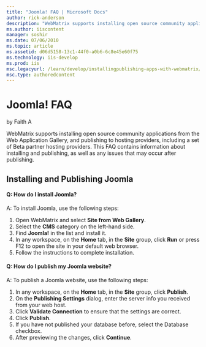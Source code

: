 ```yaml
---
title: "Joomla! FAQ | Microsoft Docs"
author: rick-anderson
description: "WebMatrix supports installing open source community applications from the Web Application Gallery, and publishing to hosting providers, including a set of Be..."
ms.author: iiscontent
manager: soshir
ms.date: 07/06/2010
ms.topic: article
ms.assetid: d06d5158-13c1-44f0-a0b6-6c8e45e60f75
ms.technology: iis-develop
ms.prod: iis
msc.legacyurl: /learn/develop/installingpublishing-apps-with-webmatrix/joomla-faq
msc.type: authoredcontent
---
```

Joomla! FAQ
====================
by Faith A

WebMatrix supports installing open source community applications from the Web Application Gallery, and publishing to hosting providers, including a set of Beta partner hosting providers. This FAQ contains information about installing and publishing, as well as any issues that may occur after publishing.

## Installing and Publishing Joomla

#### Q: How do I install Joomla?

A: To install Joomla, use the following steps:

1. Open WebMatrix and select **Site from Web Gallery**.
2. Select the **CMS** category on the left-hand side.
3. Find **Joomla!** in the list and install it.
4. In any workspace, on the **Home** tab, in the **Site** group, click **Run** or press F12 to open the site in your default web browser.
5. Follow the instructions to complete installation.

#### Q: How do I publish my Joomla website?

A: To publish a Joomla website, use the following steps:

1. In any workspace, on the **Home** tab, in the **Site** group, click **Publish**.
2. On the **Publishing Settings** dialog, enter the server info you received from your web host.
3. Click **Validate Connection** to ensure that the settings are correct.
4. Click **Publish**.
5. If you have not published your database before, select the Database checkbox.
6. After previewing the changes, click **Continue**.